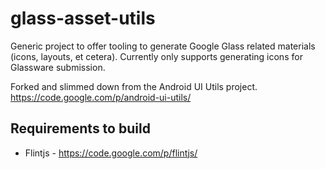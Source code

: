 # glass-asset-utils

Generic project to offer tooling to generate Google Glass related materials (icons, layouts, et cetera).  Currently only supports generating icons for Glassware submission.

Forked and slimmed down from the Android UI Utils project. https://code.google.com/p/android-ui-utils/

## Requirements to build

* Flintjs - https://code.google.com/p/flintjs/
